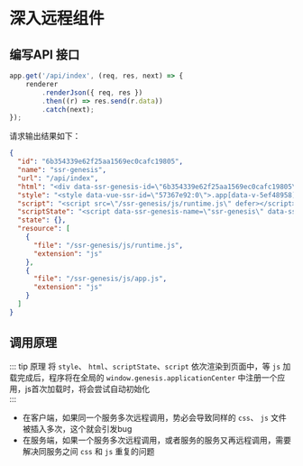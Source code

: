 # 深入远程组件
## 编写API 接口
```typescript
app.get('/api/index', (req, res, next) => {
    renderer
        .renderJson({ req, res })
        .then((r) => res.send(r.data))
        .catch(next);
});
```
请求输出结果如下：
```json
{
  "id": "6b354339e62f25aa1569ec0cafc19805",
  "name": "ssr-genesis",
  "url": "/api/index",
  "html": "<div data-ssr-genesis-id=\"6b354339e62f25aa1569ec0cafc19805\" data-server-rendered=\"true\" class=\"app\" data-v-5ef48958><h2 data-v-5ef48958>你好世界！</h2> <p class=\"text\" data-v-5ef48958>\n        未安装\n    </p></div>",
  "style": "<style data-vue-ssr-id=\"57367e92:0\">.app[data-v-5ef48958] {\n  padding: 100px;\n  text-align: center;\n}\n.text[data-v-5ef48958] {\n  color: #999;\n  font-size: 14px;\n  cursor: pointer;\n}\n</style>",
  "script": "<script src=\"/ssr-genesis/js/runtime.js\" defer></script><script src=\"/ssr-genesis/js/app.js\" defer></script>",
  "scriptState": "<script data-ssr-genesis-name=\"ssr-genesis\" data-ssr-genesis-id=\"6b354339e62f25aa1569ec0cafc19805\">window[\"6b354339e62f25aa1569ec0cafc19805\"]={\"url\":\"\\u002F\",\"id\":\"6b354339e62f25aa1569ec0cafc19805\",\"name\":\"ssr-genesis\",\"state\":{}};</script>",
  "state": {},
  "resource": [
    {
      "file": "/ssr-genesis/js/runtime.js",
      "extension": "js"
    },
    {
      "file": "/ssr-genesis/js/app.js",
      "extension": "js"
    }
  ]
}
```
## 调用原理
::: tip 原理
将 `style`、 `html`、`scriptState`、`script` 依次渲染到页面中，等 `js` 加载完成后，程序将在全局的 `window.genesis.applicationCenter` 中注册一个应用，js首次加载时，将会尝试自动初始化   
:::

- 在客户端，如果同一个服务多次远程调用，势必会导致同样的 `css`、 `js` 文件被插入多次，这个就会引发bug
- 在服务端，如果一个服务多次远程调用，或者服务的服务又再远程调用，需要解决同服务之间 `css` 和 `js` 重复的问题